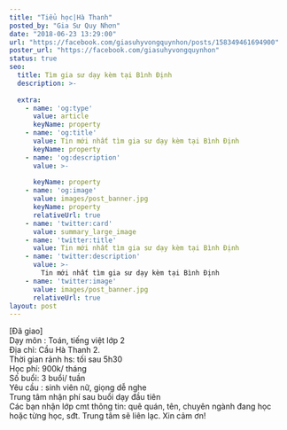 ```yaml
---
title: "Tiểu học|Hà Thanh"
posted_by: "Gia Sư Quy Nhơn"
date: "2018-06-23 13:29:00"
url: "https://facebook.com/giasuhyvongquynhon/posts/158349461694900"
poster_url: "https://facebook.com/giasuhyvongquynhon"
status: true
seo:
  title: Tìm gia sư dạy kèm tại Bình Định
  description: >-
    
  extra:
    - name: 'og:type'
      value: article
      keyName: property
    - name: 'og:title'
      value: Tin mới nhất tìm gia sư dạy kèm tại Bình Định
      keyName: property
    - name: 'og:description'
      value: >-
        
      keyName: property
    - name: 'og:image'
      value: images/post_banner.jpg
      keyName: property
      relativeUrl: true
    - name: 'twitter:card'
      value: summary_large_image
    - name: 'twitter:title'
      value: Tin mới nhất tìm gia sư dạy kèm tại Bình Định
    - name: 'twitter:description'
      value: >-
        Tin mới nhất tìm gia sư dạy kèm tại Bình Định
    - name: 'twitter:image'
      value: images/post_banner.jpg
      relativeUrl: true
layout: post
---
```

[Đã giao]<br>Dạy môn : Toán, tiếng việt lớp 2<br>Địa chỉ: Cầu Hà Thanh 2.<br>Thời gian rảnh hs: tối sau 5h30<br>Học phí: 900k/ tháng<br>Số buổi: 3 buổi/ tuần<br>Yêu cầu : sinh viên nữ, giọng dễ nghe<br>Trung tâm nhận phí sau buổi dạy đầu tiên<br>Các bạn nhận lớp cmt thông tin: quê quán, tên, chuyên ngành đang học hoặc từng học, sđt. Trung tâm sẽ liên lạc. Xin cảm ơn!
